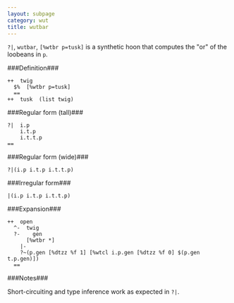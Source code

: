 ```yaml
---
layout: subpage
category: wut
title: wutbar
---
```


`?|`, `wutbar`, `[%wtbr p=tusk]` is a synthetic hoon that
computes the "or" of the loobeans in `p`.

###Definition###

    ++  twig  
      $%  [%wtbr p=tusk]
      ==
    ++  tusk  (list twig)

###Regular form (tall)###

    ?|  i.p
        i.t.p
        i.t.t.p
    ==

###Regular form (wide)###

    ?|(i.p i.t.p i.t.t.p)

###Irregular form###

    |(i.p i.t.p i.t.t.p)

###Expansion###
    
    ++  open
      ^-  twig
      ?-    gen
          [%wtbr *]
        |-
        ?~(p.gen [%dtzz %f 1] [%wtcl i.p.gen [%dtzz %f 0] $(p.gen t.p.gen)])
      ==

###Notes###

Short-circuiting and type inference work as expected in `?|`.

